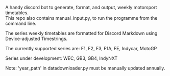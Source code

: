 A handy discord bot to generate, format, and output, weekly motorsport timetables. <br>
This repo also contains manual_input.py, to run the programme from the command line. <br>

The series weekly timetables are formatted for Discord Markdown using Device-adjusted Timestrings. <br>

The currently supported series are: F1, F2, F3, F1A, FE, Indycar, MotoGP <br>

Series under development: WEC, GB3, GB4, IndyNXT <br>

Note: 'year_path' in datadownloader.py must be manually updated annually.